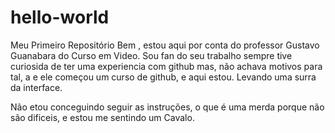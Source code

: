 # hello-world
Meu Primeiro Repositório
Bem , estou aqui por conta  do  professor Gustavo Guanabara  do Curso em Video. Sou fan  do seu trabalho sempre tive curiosida de ter uma experiencia com github mas, não achava motivos para tal, a  e  ele começou um curso de github, e aqui estou.
Levando uma surra da interface.

Não etou conceguindo seguir as instruções, o que é uma merda porque não são dificeis, e estou me sentindo um Cavalo.
